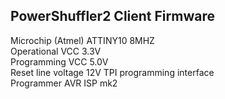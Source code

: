 ## PowerShuffler2 Client Firmware  
Microchip (Atmel) ATTINY10 8MHZ  
Operational VCC 3.3V  
Programming VCC 5.0V  
Reset line voltage 12V
TPI programming interface  
Programmer AVR ISP mk2
